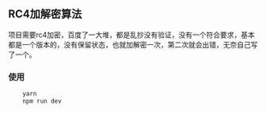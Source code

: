 ## RC4加解密算法

项目需要rc4加密，百度了一大堆，都是乱抄没有验证，没有一个符合要求，基本都是一个版本的，没有保留状态，也就加解密一次，第二次就会出错，无奈自己写了一个。

### 使用

```bash
    yarn
    npm run dev
```